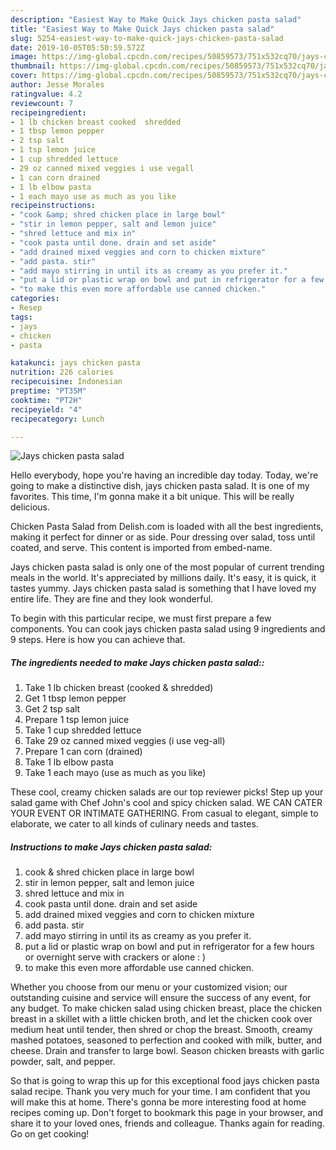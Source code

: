 ```yaml
---
description: "Easiest Way to Make Quick Jays chicken pasta salad"
title: "Easiest Way to Make Quick Jays chicken pasta salad"
slug: 5254-easiest-way-to-make-quick-jays-chicken-pasta-salad
date: 2019-10-05T05:50:59.572Z
image: https://img-global.cpcdn.com/recipes/50859573/751x532cq70/jays-chicken-pasta-salad-recipe-main-photo.jpg
thumbnail: https://img-global.cpcdn.com/recipes/50859573/751x532cq70/jays-chicken-pasta-salad-recipe-main-photo.jpg
cover: https://img-global.cpcdn.com/recipes/50859573/751x532cq70/jays-chicken-pasta-salad-recipe-main-photo.jpg
author: Jesse Morales
ratingvalue: 4.2
reviewcount: 7
recipeingredient:
- 1 lb chicken breast cooked  shredded
- 1 tbsp lemon pepper
- 2 tsp salt
- 1 tsp lemon juice
- 1 cup shredded lettuce
- 29 oz canned mixed veggies i use vegall
- 1 can corn drained
- 1 lb elbow pasta
- 1 each mayo use as much as you like
recipeinstructions:
- "cook &amp; shred chicken place in large bowl"
- "stir in lemon pepper, salt and lemon juice"
- "shred lettuce and mix in"
- "cook pasta until done. drain and set aside"
- "add drained mixed veggies and corn to chicken mixture"
- "add pasta. stir"
- "add mayo stirring in until its as creamy as you prefer it."
- "put a lid or plastic wrap on bowl and put in refrigerator for a few hours or overnight  serve with crackers or alone : )"
- "to make this even more affordable use canned chicken."
categories:
- Resep
tags:
- jays
- chicken
- pasta

katakunci: jays chicken pasta
nutrition: 226 calories
recipecuisine: Indonesian
preptime: "PT35M"
cooktime: "PT2H"
recipeyield: "4"
recipecategory: Lunch

---
```



![Jays chicken pasta salad](https://img-global.cpcdn.com/recipes/50859573/751x532cq70/jays-chicken-pasta-salad-recipe-main-photo.jpg)

Hello everybody, hope you're having an incredible day today. Today, we're going to make a distinctive dish, jays chicken pasta salad. It is one of my favorites. This time, I'm gonna make it a bit unique. This will be really delicious.

Chicken Pasta Salad from Delish.com is loaded with all the best ingredients, making it perfect for dinner or as side. Pour dressing over salad, toss until coated, and serve. This content is imported from embed-name.

Jays chicken pasta salad is only one of the most popular of current trending meals in the world. It's appreciated by millions daily. It's easy, it is quick, it tastes yummy. Jays chicken pasta salad is something that I have loved my entire life. They are fine and they look wonderful.


To begin with this particular recipe, we must first prepare a few components. You can cook jays chicken pasta salad using 9 ingredients and 9 steps. Here is how you can achieve that.

##### The ingredients needed to make Jays chicken pasta salad::

1. Take 1 lb chicken breast (cooked &amp; shredded)
1. Get 1 tbsp lemon pepper
1. Get 2 tsp salt
1. Prepare 1 tsp lemon juice
1. Take 1 cup shredded lettuce
1. Take 29 oz canned mixed veggies (i use veg-all)
1. Prepare 1 can corn (drained)
1. Take 1 lb elbow pasta
1. Take 1 each mayo (use as much as you like)


These cool, creamy chicken salads are our top reviewer picks! Step up your salad game with Chef John&#39;s cool and spicy chicken salad. WE CAN CATER YOUR EVENT OR INTIMATE GATHERING. From casual to elegant, simple to elaborate, we cater to all kinds of culinary needs and tastes. 

##### Instructions to make Jays chicken pasta salad:

1. cook &amp; shred chicken place in large bowl
1. stir in lemon pepper, salt and lemon juice
1. shred lettuce and mix in
1. cook pasta until done. drain and set aside
1. add drained mixed veggies and corn to chicken mixture
1. add pasta. stir
1. add mayo stirring in until its as creamy as you prefer it.
1. put a lid or plastic wrap on bowl and put in refrigerator for a few hours or overnight  serve with crackers or alone : )
1. to make this even more affordable use canned chicken.


Whether you choose from our menu or your customized vision; our outstanding cuisine and service will ensure the success of any event, for any budget. To make chicken salad using chicken breast, place the chicken breast in a skillet with a little chicken broth, and let the chicken cook over medium heat until tender, then shred or chop the breast. Smooth, creamy mashed potatoes, seasoned to perfection and cooked with milk, butter, and cheese. Drain and transfer to large bowl. Season chicken breasts with garlic powder, salt, and pepper. 

So that is going to wrap this up for this exceptional food jays chicken pasta salad recipe. Thank you very much for your time. I am confident that you will make this at home. There's gonna be more interesting food at home recipes coming up. Don't forget to bookmark this page in your browser, and share it to your loved ones, friends and colleague. Thanks again for reading. Go on get cooking!
